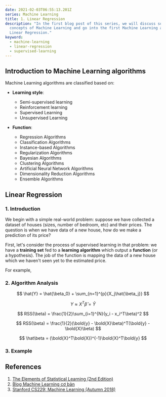```yaml
---
date: 2021-02-03T06:55:13.201Z
series: Machine Learning
title: 1. Linear Regression
description: "In the first blog post of this series, we will discuss some basic
  concepts of Machine Learning and go into the first Machine Learning algorithm:
  Linear Regression."
keyword:
  - machine-learning
  - linear-regression
  - supervised-learning
---
```

## Introduction to Machine Learning algorithms

Machine Learning algorithms are classified based on:

* **Learning style**:

  * Semi-supervised learning
  * Reinforcement learning
  * Supervised Learning
  * Unsupervised Learning
* **Function**:

  * Regression Algorithms
  * Classification Algorithms
  * Instance-based Algorithms
  * Regularization Algorithms
  * Bayesian Algorithms
  * Clustering Algorithms
  * Artificial Neural Network Algorithms
  * Dimensionality Reduction Algorithms
  * Ensemble Algorithms

## Linear Regression

### 1. Introduction
We begin with a simple real-world problem: suppose we have collected a dataset of houses (sizes, number of bedroom, etc) and their prices. The question is when we have data of a new house, how do we make a prediction of its price?

First, let's consider the process of supervised learning in that problem: we have a **training set** fed to a **learning algorithm** which output a **function** (or a hypothesis). The job of the function is mapping the data of a new house which we haven't seen yet to the estimated price.

For example, 




### 2. Algorithm Analysis

$$
\hat{Y} = \hat{\beta_0} + \sum_{n=1}^{p}{X_j\hat{\beta_j}}
$$

$$
Y \approx X^{T}\hat{\beta}  = \hat{Y}
$$

$$
RSS(\beta) = \frac{1}{2}\sum_{i=1}^{N}(y_i - x_i^T\beta)^2
$$

$$
RSS(\beta) = \frac{1}{2}(\bold{y} - \bold{X}\beta)^T(\bold{y} - \bold{X}\beta)
$$

$$
\hat\beta = (\bold{X}^T\bold{X})^{-1}\bold{X}^T\bold{y} 
$$
### 3. Example
## References

1. [The Elements of Statistical Learning (2nd Edition)](https://web.stanford.edu/~hastie/Papers/ESLII.pdf)
2. [Blog Machine Learning cơ bản](https://machinelearningcoban.com/2016/12/28/linearregression/)
3. [Stanford CS229: Machine Learning (Autumn 2018)](http://cs229.stanford.edu/)
